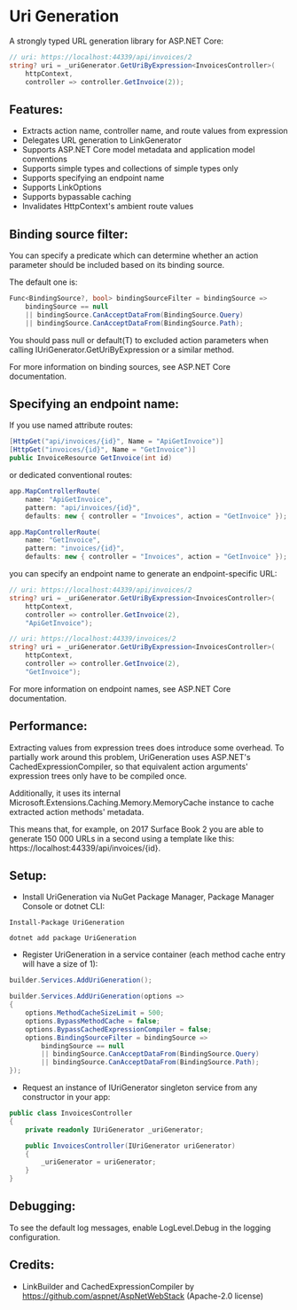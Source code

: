 # Uri Generation
A strongly typed URL generation library for ASP.NET Core:
```C#
// uri: https://localhost:44339/api/invoices/2
string? uri = _uriGenerator.GetUriByExpression<InvoicesController>(
    httpContext,
    controller => controller.GetInvoice(2));
```

## Features:
- Extracts action name, controller name, and route values from expression
- Delegates URL generation to LinkGenerator
- Supports ASP.NET Core model metadata and application model conventions
- Supports simple types and collections of simple types only
- Supports specifying an endpoint name
- Supports LinkOptions
- Supports bypassable caching
- Invalidates HttpContext's ambient route values

## Binding source filter:
You can specify a predicate which can determine whether an action parameter should be included based on its binding source.

The default one is:
```C#
Func<BindingSource?, bool> bindingSourceFilter = bindingSource =>
    bindingSource == null
    || bindingSource.CanAcceptDataFrom(BindingSource.Query)
    || bindingSource.CanAcceptDataFrom(BindingSource.Path);
```
You should pass null or default(T) to excluded action parameters when calling IUriGenerator.GetUriByExpression or a similar method.

For more information on binding sources, see ASP.NET Core documentation.

## Specifying an endpoint name:
If you use named attribute routes:
```C#
[HttpGet("api/invoices/{id}", Name = "ApiGetInvoice")]
[HttpGet("invoices/{id}", Name = "GetInvoice")]
public InvoiceResource GetInvoice(int id)
```
or dedicated conventional routes:
```C#
app.MapControllerRoute(
    name: "ApiGetInvoice",
    pattern: "api/invoices/{id}",
    defaults: new { controller = "Invoices", action = "GetInvoice" });
```
```C#
app.MapControllerRoute(
    name: "GetInvoice",
    pattern: "invoices/{id}",
    defaults: new { controller = "Invoices", action = "GetInvoice" });
```
you can specify an endpoint name to generate an endpoint-specific URL:
```C#
// uri: https://localhost:44339/api/invoices/2
string? uri = _uriGenerator.GetUriByExpression<InvoicesController>(
    httpContext,
    controller => controller.GetInvoice(2),
    "ApiGetInvoice");
```
```C#
// uri: https://localhost:44339/invoices/2
string? uri = _uriGenerator.GetUriByExpression<InvoicesController>(
    httpContext,
    controller => controller.GetInvoice(2),
    "GetInvoice");
```
For more information on endpoint names, see ASP.NET Core documentation.

## Performance:
Extracting values from expression trees does introduce some overhead. To partially work around this problem, UriGeneration uses ASP.NET's CachedExpressionCompiler, so that equivalent action arguments' expression trees only have to be compiled once.

Additionally, it uses its internal Microsoft.Extensions.Caching.Memory.MemoryCache instance to cache extracted action methods' metadata.

This means that, for example, on 2017 Surface Book 2 you are able to generate 150 000 URLs in a second using a template like this: https://localhost:44339/api/invoices/{id}.

## Setup:
- Install UriGeneration via NuGet Package Manager, Package Manager Console or dotnet CLI:
```
Install-Package UriGeneration
```
```
dotnet add package UriGeneration
```
- Register UriGeneration in a service container (each method cache entry will have a size of 1):
```C#
builder.Services.AddUriGeneration();
```
```C#
builder.Services.AddUriGeneration(options =>
{
    options.MethodCacheSizeLimit = 500;
    options.BypassMethodCache = false;
    options.BypassCachedExpressionCompiler = false;
    options.BindingSourceFilter = bindingSource =>
        bindingSource == null
        || bindingSource.CanAcceptDataFrom(BindingSource.Query)
        || bindingSource.CanAcceptDataFrom(BindingSource.Path);
});
```
- Request an instance of IUriGenerator singleton service from any constructor in your app:
```C#
public class InvoicesController
{
    private readonly IUriGenerator _uriGenerator;

    public InvoicesController(IUriGenerator uriGenerator)
    {
        _uriGenerator = uriGenerator;
    }
}
```

## Debugging:
To see the default log messages, enable LogLevel.Debug in the logging configuration.

## Credits:
- LinkBuilder and CachedExpressionCompiler by https://github.com/aspnet/AspNetWebStack (Apache-2.0 license)
